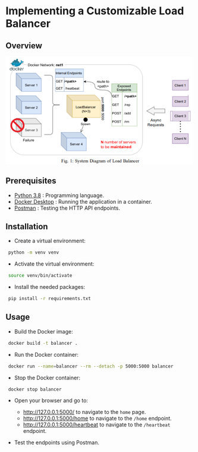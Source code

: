 # Implementing a Customizable Load Balancer

## Overview
![Overview](./overview.png)

## Prerequisites

- [Python 3.8](https://www.python.org/downloads/release/python-380/) : Programming language.
- [Docker Desktop](https://www.docker.com/products/docker-desktop) : Running the application in a container.
- [Postman](https://www.postman.com/downloads/) : Testing the HTTP API endpoints.

## Installation
- Create a virtual environment:

```sh
 python -m venv venv
```

- Activate the virtual environment:

```sh
 source venv/bin/activate
```

- Install the needed packages:

```sh
 pip install -r requirements.txt 
```

## Usage
- Build the Docker image:

```sh
 docker build -t balancer .
```

- Run the Docker container:

```sh
 docker run --name=balancer --rm --detach -p 5000:5000 balancer
```

- Stop the Docker container:

```sh
 docker stop balancer
```

- Open your browser and go to:
   - http://127.0.0.1:5000/ to navigate to the `home` page.
   - http://127.0.0.1:5000/home to navigate to the `/home` endpoint.
   - http://127.0.0.1:5000/heartbeat to navigate to the `/heartbeat` endpoint.

- Test the endpoints using Postman.
